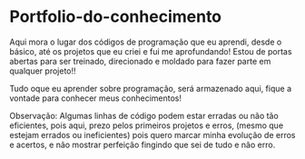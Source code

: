 # Portfolio-do-conhecimento
Aqui mora o lugar dos códigos de programação que eu aprendi, desde o básico, até os projetos que eu criei e fui me aprofundando! Estou de portas abertas para ser treinado, direcionado e moldado para fazer parte em qualquer projeto!! 

Tudo oque eu aprender sobre programação, será armazenado aqui, fique a vontade para conhecer meus conhecimentos!

Observação: Algumas linhas de código podem estar erradas ou não tão eficientes, pois aqui, prezo pelos primeiros projetos e erros,
(mesmo que estejam errados ou ineficientes) pois quero marcar minha evolução de erros e acertos, e não mostrar perfeição fingindo que sei de tudo e não erro.
